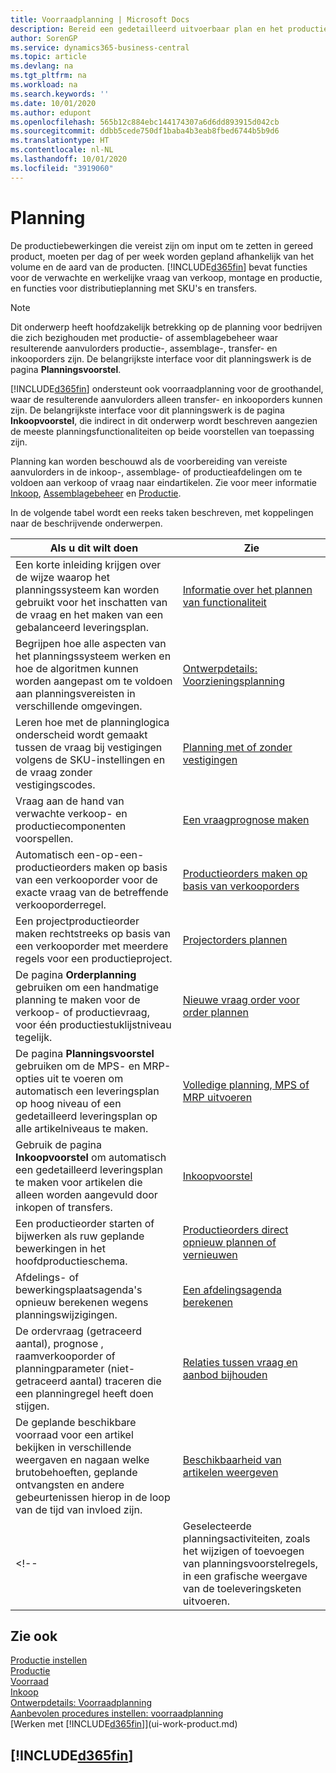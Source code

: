 ```yaml
---
title: Voorraadplanning | Microsoft Docs
description: Bereid een gedetailleerd uitvoerbaar plan en het productieschema van de eindmontage voor verkoop- en productievraag voor.
author: SorenGP
ms.service: dynamics365-business-central
ms.topic: article
ms.devlang: na
ms.tgt_pltfrm: na
ms.workload: na
ms.search.keywords: ''
ms.date: 10/01/2020
ms.author: edupont
ms.openlocfilehash: 565b12c884ebc144174307a6d6dd893915d042cb
ms.sourcegitcommit: ddbb5cede750df1baba4b3eab8fbed6744b5b9d6
ms.translationtype: HT
ms.contentlocale: nl-NL
ms.lasthandoff: 10/01/2020
ms.locfileid: "3919060"
---
```

# <a name="planning"></a>Planning

De productiebewerkingen die vereist zijn om input om te zetten in gereed product, moeten per dag of per week worden gepland afhankelijk van het volume en de aard van de producten. [!INCLUDE[d365fin](includes/d365fin_md.md)] bevat functies voor de verwachte en werkelijke vraag van verkoop, montage en productie, en functies voor distributieplanning met SKU's en transfers.

> [!NOTE]
> Dit onderwerp heeft hoofdzakelijk betrekking op de planning voor bedrijven die zich bezighouden met productie- of assemblagebeheer waar resulterende aanvulorders productie-, assemblage-, transfer- en inkooporders zijn. De belangrijkste interface voor dit planningswerk is de pagina **Planningsvoorstel**.
>
> [!INCLUDE[d365fin](includes/d365fin_md.md)] ondersteunt ook voorraadplanning voor de groothandel, waar de resulterende aanvulorders alleen transfer- en inkooporders kunnen zijn. De belangrijkste interface voor dit planningswerk is de pagina **Inkoopvoorstel**, die indirect in dit onderwerp wordt beschreven aangezien de meeste planningsfunctionaliteiten op beide voorstellen van toepassing zijn.

Planning kan worden beschouwd als de voorbereiding van vereiste aanvulorders in de inkoop-, assemblage- of productieafdelingen om te voldoen aan verkoop of vraag naar eindartikelen. Zie voor meer informatie [Inkoop](purchasing-manage-purchasing.md), [Assemblagebeheer](assembly-assemble-items.md) en [Productie](production-manage-manufacturing.md).

In de volgende tabel wordt een reeks taken beschreven, met koppelingen naar de beschrijvende onderwerpen.  

|**Als u dit wilt doen**|**Zie**|  
|------------|-------------|  
|Een korte inleiding krijgen over de wijze waarop het planningssysteem kan worden gebruikt voor het inschatten van de vraag en het maken van een gebalanceerd leveringsplan.|[Informatie over het plannen van functionaliteit](production-about-planning-functionality.md)|
|Begrijpen hoe alle aspecten van het planningssysteem werken en hoe de algoritmen kunnen worden aangepast om te voldoen aan planningsvereisten in verschillende omgevingen.|[Ontwerpdetails: Voorzieningsplanning](design-details-supply-planning.md)|
|Leren hoe met de planninglogica onderscheid wordt gemaakt tussen de vraag bij vestigingen volgens de SKU-instellingen en de vraag zonder vestigingscodes.|[Planning met of zonder vestigingen](production-planning-with-without-locations.md)|
|Vraag aan de hand van verwachte verkoop- en productiecomponenten voorspellen.|[Een vraagprognose maken](production-how-to-create-a-forecast.md)|  
|Automatisch een-op-een-productieorders maken op basis van een verkooporder voor de exacte vraag van de betreffende verkooporderregel.|[Productieorders maken op basis van verkooporders](production-how-to-create-production-orders-from-sales-orders.md)|
|Een projectproductieorder maken rechtstreeks op basis van een verkooporder met meerdere regels voor een productieproject.|[Projectorders plannen](production-how-to-plan-project-orders.md)|
|De pagina **Orderplanning** gebruiken om een handmatige planning te maken voor de verkoop- of productievraag, voor één productiestuklijstniveau tegelijk.|[Nieuwe vraag order voor order plannen](production-how-to-plan-for-new-demand.md)|
|De pagina **Planningsvoorstel** gebruiken om de MPS- en MRP-opties uit te voeren om automatisch een leveringsplan op hoog niveau of een gedetailleerd leveringsplan op alle artikelniveaus te maken.|[Volledige planning, MPS of MRP uitvoeren](production-how-to-run-mps-and-mrp.md)|
|Gebruik de pagina **Inkoopvoorstel** om automatisch een gedetailleerd leveringsplan te maken voor artikelen die alleen worden aangevuld door inkopen of transfers.|[Inkoopvoorstel](production-about-planning-functionality.md#requisition-worksheet)|  
|Een productieorder starten of bijwerken als ruw geplande bewerkingen in het hoofdproductieschema.|[Productieorders direct opnieuw plannen of vernieuwen](production-how-to-replan-refresh-production-orders.md)|
|Afdelings- of bewerkingsplaatsagenda's opnieuw berekenen wegens planningswijzigingen.|[Een afdelingsagenda berekenen](production-how-to-create-work-center-calendars.md#to-calculate-a-work-center-calendar)|
|De ordervraag (getraceerd aantal), prognose , raamverkooporder of planningparameter (niet-getraceerd aantal) traceren die een planningregel heeft doen stijgen.|[Relaties tussen vraag en aanbod bijhouden](production-how-track-demand-supply.md)|
|De geplande beschikbare voorraad voor een artikel bekijken in verschillende weergaven en nagaan welke brutobehoeften, geplande ontvangsten en andere gebeurtenissen hierop in de loop van de tijd van invloed zijn.|[Beschikbaarheid van artikelen weergeven](inventory-how-availability-overview.md)|  
<!--|Geselecteerde planningsactiviteiten, zoals het wijzigen of toevoegen van planningsvoorstelregels, in een grafische weergave van de toeleveringsketen uitvoeren.|[Planningsuggesties in een grafische weergave wijzigen](production-how-to-modify-planning-suggestions-in-a-graphical-view.md)|-->

## <a name="see-also"></a>Zie ook

[Productie instellen](production-configure-production-processes.md)  
[Productie](production-manage-manufacturing.md)  
[Voorraad](inventory-manage-inventory.md)  
[Inkoop](purchasing-manage-purchasing.md)  
[Ontwerpdetails: Voorraadplanning](design-details-supply-planning.md)  
[Aanbevolen procedures instellen: voorraadplanning](setup-best-practices-supply-planning.md)  
[Werken met [!INCLUDE[d365fin](includes/d365fin_md.md)]](ui-work-product.md)

## [!INCLUDE[d365fin](includes/free_trial_md.md)]  
